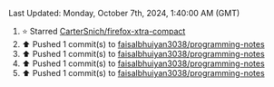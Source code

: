 <!--RECENT_ACTIVITY:last_update-->
Last Updated: Monday, October 7th, 2024, 1:40:00 AM (GMT)
<!--RECENT_ACTIVITY:last_update_end-->
<!--RECENT_ACTIVITY:start-->
1. ⭐ Starred [CarterSnich/firefox-xtra-compact](https://github.com/CarterSnich/firefox-xtra-compact)<br>
2. ⬆️ Pushed 1 commit(s) to [faisalbhuiyan3038/programming-notes](https://github.com/faisalbhuiyan3038/programming-notes)<br>
3. ⬆️ Pushed 1 commit(s) to [faisalbhuiyan3038/programming-notes](https://github.com/faisalbhuiyan3038/programming-notes)<br>
4. ⬆️ Pushed 1 commit(s) to [faisalbhuiyan3038/programming-notes](https://github.com/faisalbhuiyan3038/programming-notes)<br>
5. ⬆️ Pushed 1 commit(s) to [faisalbhuiyan3038/programming-notes](https://github.com/faisalbhuiyan3038/programming-notes)<br>
<!--RECENT_ACTIVITY:end-->
